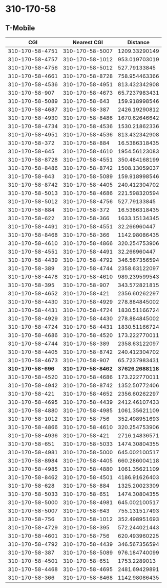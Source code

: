 # 310-170-58
## T-Mobile


| CGI | Nearest CGI | Distance |
|-----|-------------|----------|
| 310-170-58-4751 | 310-170-58-5007 | 1209.33290149 |
| 310-170-58-4757 | 310-170-58-1012 | 953.019703019 |
| 310-170-58-4756 | 310-170-58-5012 | 527.79133845 |
| 310-170-58-4661 | 310-170-58-8728 | 758.954463366 |
| 310-170-58-4536 | 310-170-58-4951 | 813.432342908 |
| 310-170-58-907 | 310-170-58-4673 | 65.7237983431 |
| 310-170-58-5089 | 310-170-58-643 | 159.918998546 |
| 310-170-58-4687 | 310-170-58-387 | 2426.19290812 |
| 310-170-58-4930 | 310-170-58-8486 | 1670.62646642 |
| 310-170-58-4734 | 310-170-58-4536 | 1530.21862336 |
| 310-170-58-4951 | 310-170-58-4536 | 813.432342908 |
| 310-170-58-372 | 310-170-58-884 | 16.5386318435 |
| 310-170-58-645 | 310-170-58-4610 | 1954.56123083 |
| 310-170-58-8728 | 310-170-58-4551 | 350.484168199 |
| 310-170-58-8486 | 310-170-58-8742 | 1508.13059037 |
| 310-170-58-643 | 310-170-58-5089 | 159.918998546 |
| 310-170-58-8742 | 310-170-58-4405 | 240.412304702 |
| 310-170-58-5013 | 310-170-58-4686 | 221.598320594 |
| 310-170-58-5012 | 310-170-58-4756 | 527.79133845 |
| 310-170-58-884 | 310-170-58-372 | 16.5386318435 |
| 310-170-58-622 | 310-170-58-366 | 1633.15134345 |
| 310-170-58-4491 | 310-170-58-4551 | 32.266960447 |
| 310-170-58-8468 | 310-170-58-366 | 1142.98086435 |
| 310-170-58-4610 | 310-170-58-4866 | 320.254753906 |
| 310-170-58-4551 | 310-170-58-4491 | 32.266960447 |
| 310-170-58-4439 | 310-170-58-4792 | 346.567356594 |
| 310-170-58-389 | 310-170-58-4744 | 2358.63122097 |
| 310-170-58-4478 | 310-170-58-4610 | 989.239599543 |
| 310-170-58-395 | 310-170-58-907 | 343.572821815 |
| 310-170-58-4652 | 310-170-58-421 | 2356.60262297 |
| 310-170-58-4430 | 310-170-58-4929 | 278.884845002 |
| 310-170-58-4431 | 310-170-58-4724 | 1830.51166724 |
| 310-170-58-4929 | 310-170-58-4430 | 278.884845002 |
| 310-170-58-4724 | 310-170-58-4431 | 1830.51166724 |
| 310-170-58-4686 | 310-170-58-4520 | 173.222770011 |
| 310-170-58-4744 | 310-170-58-389 | 2358.63122097 |
| 310-170-58-4405 | 310-170-58-8742 | 240.412304702 |
| 310-170-58-4673 | 310-170-58-907 | 65.7237983431 |
| **310-170-58-696** | **310-170-58-8462** | **37626.2688118** |
| 310-170-58-4520 | 310-170-58-4686 | 173.222770011 |
| 310-170-58-4942 | 310-170-58-8742 | 1352.50772406 |
| 310-170-58-421 | 310-170-58-4652 | 2356.60262297 |
| 310-170-58-4695 | 310-170-58-4439 | 2412.46107433 |
| 310-170-58-4880 | 310-170-58-4985 | 1061.35621109 |
| 310-170-58-1012 | 310-170-58-756 | 352.498951693 |
| 310-170-58-4866 | 310-170-58-4610 | 320.254753906 |
| 310-170-58-4936 | 310-170-58-421 | 2716.14836571 |
| 310-170-58-651 | 310-170-58-5033 | 1474.30804355 |
| 310-170-58-4981 | 310-170-58-5000 | 645.002100517 |
| 310-170-58-8984 | 310-170-58-4405 | 660.286004118 |
| 310-170-58-4985 | 310-170-58-4880 | 1061.35621109 |
| 310-170-58-8462 | 310-170-58-4501 | 4186.91626403 |
| 310-170-58-628 | 310-170-58-884 | 1325.20023309 |
| 310-170-58-5033 | 310-170-58-651 | 1474.30804355 |
| 310-170-58-5000 | 310-170-58-4981 | 645.002100517 |
| 310-170-58-5007 | 310-170-58-643 | 755.131517493 |
| 310-170-58-756 | 310-170-58-1012 | 352.498951693 |
| 310-170-58-4729 | 310-170-58-395 | 572.244021443 |
| 310-170-58-4601 | 310-170-58-756 | 620.493960225 |
| 310-170-58-4792 | 310-170-58-4439 | 346.567356594 |
| 310-170-58-387 | 310-170-58-5089 | 976.184740099 |
| 310-170-58-4501 | 310-170-58-651 | 1753.2289013 |
| 310-170-58-4468 | 310-170-58-4695 | 2481.69429891 |
| 310-170-58-366 | 310-170-58-8468 | 1142.98086435 |
